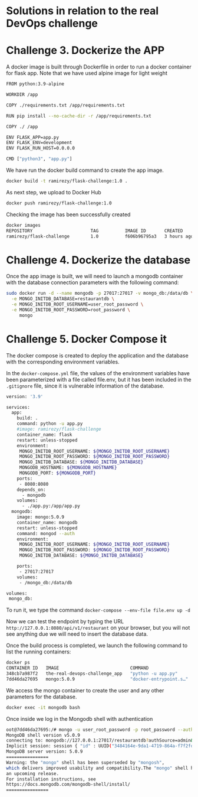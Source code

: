# Solutions in relation to the real DevOps challenge

# Challenge 3. Dockerize the APP

A docker image is built through Dockerfile in order to run a docker container for flask app.
Note that we have used alpine image for light weight

```bash
FROM python:3.9-alpine

WORKDIR /app

COPY ./requirements.txt /app/requirements.txt

RUN pip install --no-cache-dir -r /app/requirements.txt

COPY ./ /app

ENV FLASK_APP=app.py
ENV FLASK_ENV=development
ENV FLASK_RUN_HOST=0.0.0.0

CMD ["python3", "app.py"]
```

We have run the docker build command to create the app image.
```bash
docker build -t ramirezy/flask-challenge:1.0 .
```
As next step, we upload to Docker Hub
```bash
docker push ramirezy/flask-challenge:1.0
```
Checking the image has been successfully created
```bash
docker images
REPOSITORY                      TAG          IMAGE ID       CREATED        SIZE
ramirezy/flask-challenge        1.0          f606b96795a3   3 hours ago    191MB
```

# Challenge 4. Dockerize the database
Once the app image is built, we will need to launch a mongodb container with the database connection parameters with the following command:
```bash
sudo docker run -d --name mongodb -p 27017:27017 -v mongo_db:/data/db \
  -e MONGO_INITDB_DATABASE=restaurantdb \
  -e MONGO_INITDB_ROOT_USERNAME=user_root_password \
  -e MONGO_INITDB_ROOT_PASSWORD=root_password \
     mongo
 ```
# Challenge 5. Docker Compose it
The docker compose is created to deploy the application and the database with the corresponding environment variables.

In the `docker-compose.yml` file, the values of the environment variables have been parameterized with a file called file.env, but it has been included in the `.gitignore` file, since it is vulnerable information of the database.
```bash
version: '3.9'

services:
  app:
    build: .
    command: python -u app.py
    #image: ramirezy/flask-challenge
    container_name: flask
    restart: unless-stopped
    environment:
     MONGO_INITDB_ROOT_USERNAME: ${MONGO_INITDB_ROOT_USERNAME}
     MONGO_INITDB_ROOT_PASSWORD: ${MONGO_INITDB_ROOT_PASSWORD}
     MONGO_INITDB_DATABASE: ${MONGO_INITDB_DATABASE}
     MONGODB_HOSTNAME: ${MONGODB_HOSTNAME}
     MONGODB_PORT: ${MONGODB_PORT}
    ports:
     - 8080:8080
    depends_on:
      - mongodb
    volumes:
      - ./app.py:/app/app.py
  mongodb:
    image: mongo:5.0.9
    container_name: mongodb
    restart: unless-stopped
    command: mongod --auth
    environment:
     MONGO_INITDB_ROOT_USERNAME: ${MONGO_INITDB_ROOT_USERNAME}
     MONGO_INITDB_ROOT_PASSWORD: ${MONGO_INITDB_ROOT_PASSWORD}
     MONGO_INITDB_DATABASE: ${MONGO_INITDB_DATABASE}

    ports:
     - 27017:27017
    volumes:
     - /mongo_db:/data/db

volumes:
 mongo_db:
 ```
To run it, we type the command `docker-compose --env-file file.env up -d`

Now we can test the endpoint by typing the URL `http://127.0.0.1:8080/api/v1/restaurant` on your browser, but you will not see anything due we will need to insert the database data. 

Once the build process is completed, we launch the following command to list the running containers:
```bash
docker ps                                                                                                                          
CONTAINER ID   IMAGE                           COMMAND                  CREATED       STATUS       PORTS                                           NAMES
348cb7a987f2   the-real-devops-challenge_app   "python -u app.py"       4 hours ago   Up 4 hours   0.0.0.0:8080->8080/tcp, :::8080->8080/tcp       flask
7dd46da27695   mongo:5.0.9                     "docker-entrypoint.s…"   4 hours ago   Up 4 hours   0.0.0.0:27017->27017/tcp, :::27017->27017/tcp   mongodb
```
We access the mongo container to create the user and any other parameters for the database.
```bash
docker exec -it mongodb bash
```
Once inside we log in the Mongodb shell with authentication
```bash
oot@7dd46da27695:/# mongo -u user_root_password -p root_password --authenticationDatabase admin restaurantdb
MongoDB shell version v5.0.9
connecting to: mongodb://127.0.0.1:27017/restaurantdb?authSource=admin&compressors=disabled&gssapiServiceName=mongodb
Implicit session: session { "id" : UUID("3484164e-9da1-4719-864a-f7f2fd6430e5") }
MongoDB server version: 5.0.9
================
Warning: the "mongo" shell has been superseded by "mongosh",
which delivers improved usability and compatibility.The "mongo" shell has been deprecated and will be removed in
an upcoming release.
For installation instructions, see
https://docs.mongodb.com/mongodb-shell/install/
================
```
